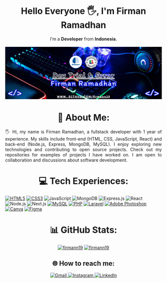 # <div align="center">Hello Everyone 🖐, I'm Firman Ramadhan</div>
<div align="center">I'm a <strong>Developer</strong> from <strong>Indonesia.</strong></div>
</br>
<a href="https://github.com/firmann19/" target="_blank"><img src="https://raw.githubusercontent.com/firmann19/banner/main/Banner1.png" /></a>

# <div align="center">🎉 About Me:</div>
<p align="justify">🖐 Hi, my name is Firman Ramadhan, a fullstack developer with 1 year of experience. My skills include front-end (HTML, CSS, JavaScript, React) and back-end (Node.js, Express, MongoDB, MySQL). I enjoy exploring new technologies and contributing to open source projects. Check out my repositories for examples of projects I have worked on. I am open to collaboration and discussions about software development.</p>

# <div align="center">💻 Tech Experiences: </div>
[![HTML5](https://img.shields.io/badge/html5-%23E34F26.svg?style=for-the-badge&logo=html5&logoColor=white)](#)
[![CSS3](https://img.shields.io/badge/css3-%231572B6.svg?style=for-the-badge&logo=css3&logoColor=white)](#)
<img alt="JavaScript" src="https://img.shields.io/badge/javascript-%23323330.svg?style=for-the-badge&logo=javascript&logoColor=%23F7DF1E"/>
![MongoDB](https://img.shields.io/badge/mongodb-%2347A248.svg?style=for-the-badge&logo=mongodb&logoColor=white)
![Express.js](https://img.shields.io/badge/express.js-%23404d59.svg?style=for-the-badge&logo=express&logoColor=%2361DAFB)
![React](https://img.shields.io/badge/react-%2320232a.svg?style=for-the-badge&logo=react&logoColor=%2361DAFB)
![Node.js](https://img.shields.io/badge/node.js-6DA55F?style=for-the-badge&logo=node.js&logoColor=white)
![Next.js](https://img.shields.io/badge/next.js-%23000000.svg?style=for-the-badge&logo=next.js&logoColor=white)
[![MySQL](https://img.shields.io/badge/mysql-%2300f.svg?style=for-the-badge&logo=mysql&logoColor=white)](#) 
[![PHP](https://img.shields.io/badge/PHP-777BB4?style=for-the-badge&logo=php&logoColor=white)](#)
[![Laravel](https://img.shields.io/badge/Laravel-FF2D20?style=for-the-badge&logo=laravel&logoColor=white)](#)
[![Adobe Photoshop](https://img.shields.io/badge/adobephotoshop-%2331A8FF.svg?style=for-the-badge&logo=adobephotoshop&logoColor=white)](#) 
[![Canva](https://img.shields.io/badge/Canva-%2300C4CC.svg?&style=for-the-badge&logo=Canva&logoColor=white)](#)
[![Figma](https://img.shields.io/badge/Figma-F24E1E?style=for-the-badge&logo=figma&logoColor=white)](#)
<!--
# <div align="center">📊 GitHub Stats:</div>
[![Top Langs](https://github-readme-stats.vercel.app/api/top-langs/?username=firmann19&layout=compact&hide=html)](https://github.com/anuraghazra/github-readme-stats) 
[![Anurag's GitHub stats](https://github-readme-stats.vercel.app/api?username=firmann19&show_icons=true)](https://github.com/anuraghazra/github-readme-stats)
End of the code -->

# <div align="center">📊 GitHub Stats:</div>
  <p align="center">
  <a href="#"><img align="center" src="https://github-readme-streak-stats.herokuapp.com/?user=firmann19&theme=midnight-purple&hide_border=false" alt="firmann19" /></a>
  <a href="#"><img align="center" src="https://github-readme-stats.vercel.app/api/top-langs?username=firmann19&show_icons=true&theme=midnight-purple&locale=en&layout=compact&private=true" alt="firmann19" /></a></p>


## <div align="center">🌐 How to reach me:</div>
<p align="center">
  <a href="mailto:firman19ramadhan@gmail.com" target="_blank">
    <img src="https://ssl.gstatic.com/ui/v1/icons/mail/rfr/gmail.ico" width="50" alt="Gmail" />
  </a>  
  <a href="https://www.instagram.com/firmann_r/" target="_blank">
    <img src="https://upload.wikimedia.org/wikipedia/commons/a/a5/Instagram_icon.png" width="50" alt="Instagram" />
  </a>  
  <a href="https://www.linkedin.com/in/firmanr19/" target="_blank">
    <img src="https://upload.wikimedia.org/wikipedia/commons/c/ca/LinkedIn_logo_initials.png" width="50" alt="LinkedIn" />
  </a>
</p>

